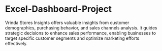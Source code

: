 # Excel-Dashboard-Project
Vrinda Stores Insights offers valuable insights from customer demographics, purchasing behavior, and sales channels analysis. It guides strategic decisions to enhance sales performance, enabling businesses to target specific customer segments and optimize marketing efforts effectively.
